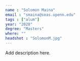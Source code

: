 ```yaml
---
name : "Solomon Maina"
email : "smaina@seas.upenn.edu"
tags : ["alum"]
year: "2020"
degree: "Masters"
where: ""
headshot : "SolomonM.jpg"
---
```

Add description here.
